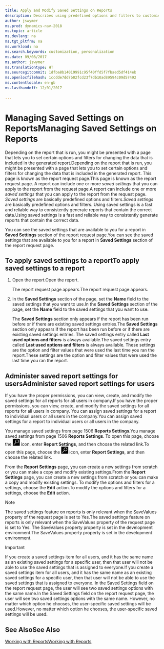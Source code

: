 ```yaml
---
title: Apply and Modify Saved Settings on Reports
description: Describes using predefined options and filters to customise a report, and to generate the correct data.
author: jswymer
ms.prod: dynamics-nav-2018
ms.topic: article
ms.devlang: na
ms.tgt_pltfrm: na
ms.workload: na
ms.search.keywords: customization, personalization
ms.date: 09/08/2017
ms.author: jswymer
ms.translationtype: HT
ms.sourcegitcommit: 1dfba8b14019991c95f40ffd5f7fbaed5df414eb
ms.openlocfilehash: 1ccdde7dd7b02fcd23f7db10ad89594c09d57492
ms.contentlocale: en-gb
ms.lasthandoff: 12/01/2017

---
```

# <a name="managing-saved-settings-on-reports"></a><span data-ttu-id="6e06d-103">Managing Saved Settings on Reports</span><span class="sxs-lookup"><span data-stu-id="6e06d-103">Managing Saved Settings on Reports</span></span>
<span data-ttu-id="6e06d-104">Depending on the report that is run, you might be presented with a page that lets you to set certain options and filters for changing the data that is included in the generated report.</span><span class="sxs-lookup"><span data-stu-id="6e06d-104">Depending on the report that is run, you might be presented with a page that lets you to set certain options and filters for changing the data that is included in the generated report.</span></span> <span data-ttu-id="6e06d-105">This page is known as the report request page.</span><span class="sxs-lookup"><span data-stu-id="6e06d-105">This page is known as the report request page.</span></span> <span data-ttu-id="6e06d-106">A report can include one or more *saved settings* that you can apply to the report from the request page.</span><span class="sxs-lookup"><span data-stu-id="6e06d-106">A report can include one or more *saved settings* that you can apply to the report from the request page.</span></span> <span data-ttu-id="6e06d-107">*Saved settings* are basically predefined options and filters.</span><span class="sxs-lookup"><span data-stu-id="6e06d-107">*Saved settings* are basically predefined options and filters.</span></span> <span data-ttu-id="6e06d-108">Using saved settings is a fast and reliable way to consistently generate reports that contain the correct data.</span><span class="sxs-lookup"><span data-stu-id="6e06d-108">Using saved settings is a fast and reliable way to consistently generate reports that contain the correct data.</span></span>

<span data-ttu-id="6e06d-109">You can see the saved settings that are available to you for a report in **Saved Settings** section of the report request page.</span><span class="sxs-lookup"><span data-stu-id="6e06d-109">You can see the saved settings that are available to you for a report in **Saved Settings** section of the report request page.</span></span>  

## <a name="to-apply-saved-settings-to-a-report"></a><span data-ttu-id="6e06d-110">To apply saved settings to a report</span><span class="sxs-lookup"><span data-stu-id="6e06d-110">To apply saved settings to a report</span></span>
1. <span data-ttu-id="6e06d-111">Open the report.</span><span class="sxs-lookup"><span data-stu-id="6e06d-111">Open the report.</span></span>

   <span data-ttu-id="6e06d-112">The report request page appears.</span><span class="sxs-lookup"><span data-stu-id="6e06d-112">The report request page appears.</span></span>    
2. <span data-ttu-id="6e06d-113">In the **Saved Settings** section of the page, set the **Name** field  to the saved settings that you want to use.</span><span class="sxs-lookup"><span data-stu-id="6e06d-113">In the **Saved Settings** section of the page, set the **Name** field  to the saved settings that you want to use.</span></span>

   <span data-ttu-id="6e06d-114">The **Saved Settings** section only appears if the report has been run before or if there are existing saved settings entries.</span><span class="sxs-lookup"><span data-stu-id="6e06d-114">The **Saved Settings** section only appears if the report has been run before or if there are existing saved settings entries.</span></span> <span data-ttu-id="6e06d-115">The saved settings entry called **Last used options and filters** is always available.</span><span class="sxs-lookup"><span data-stu-id="6e06d-115">The saved settings entry called **Last used options and filters** is always available.</span></span> <span data-ttu-id="6e06d-116">These settings are the option and filter values that were used the last time you ran the report.</span><span class="sxs-lookup"><span data-stu-id="6e06d-116">These settings are the option and filter values that were used the last time you ran the report.</span></span>

## <a name="administer-saved-report-settings-for-users"></a><span data-ttu-id="6e06d-117">Administer saved report settings for users</span><span class="sxs-lookup"><span data-stu-id="6e06d-117">Administer saved report settings for users</span></span>
<span data-ttu-id="6e06d-118">If you have the proper permissions, you can view, create, and modify the saved settings for all reports for all users in company.</span><span class="sxs-lookup"><span data-stu-id="6e06d-118">If you have the proper permissions, you can view, create, and modify the saved settings for all reports for all users in company.</span></span> <span data-ttu-id="6e06d-119">You can assign saved settings for a report to individual users or all users in the company.</span><span class="sxs-lookup"><span data-stu-id="6e06d-119">You can assign saved settings for a report to individual users or all users in the company.</span></span>

<span data-ttu-id="6e06d-120">You manage saved settings from page 1506 **Reports Settings**.</span><span class="sxs-lookup"><span data-stu-id="6e06d-120">You manage saved settings from page 1506 **Reports Settings**.</span></span> <span data-ttu-id="6e06d-121">To open this page, choose the ![Search for Page or Report](media/ui-search/search_small.png "Search for Page or Report icon") icon, enter **Report Settings**, and then choose the related link.</span><span class="sxs-lookup"><span data-stu-id="6e06d-121">To open this page, choose the ![Search for Page or Report](media/ui-search/search_small.png "Search for Page or Report icon") icon, enter **Report Settings**, and then choose the related link.</span></span>

<span data-ttu-id="6e06d-122">From the **Report Settings** page, you can create a new settings from scratch or you can make a copy and modify existing settings.</span><span class="sxs-lookup"><span data-stu-id="6e06d-122">From the **Report Settings** page, you can create a new settings from scratch or you can make a copy and modify existing settings.</span></span> <span data-ttu-id="6e06d-123">To modify the options and filters for a settings, choose the **Edit** action.</span><span class="sxs-lookup"><span data-stu-id="6e06d-123">To modify the options and filters for a settings, choose the **Edit** action.</span></span>

> [!NOTE]
> <span data-ttu-id="6e06d-124">The saved settings feature on reports is only relevant when the SaveValues property of the request page is set to Yes.</span><span class="sxs-lookup"><span data-stu-id="6e06d-124">The saved settings feature on reports is only relevant when the SaveValues property of the request page is set to Yes.</span></span> <span data-ttu-id="6e06d-125">The SaveValues property property is set in the development environment.</span><span class="sxs-lookup"><span data-stu-id="6e06d-125">The SaveValues property property is set in the development environment.</span></span>  

> [!Important]
> <span data-ttu-id="6e06d-126">If you create a saved settings item for all users, and it has the same name as an existing saved settings for a specific user, then that user will not be able to use the saved settings that is assigned to everyone.</span><span class="sxs-lookup"><span data-stu-id="6e06d-126">If you create a saved settings item for all users, and it has the same name as an existing saved settings for a specific user, then that user will not be able to use the saved settings that is assigned to everyone.</span></span>  <span data-ttu-id="6e06d-127">In the Saved Settings field on the report request page, the user will see two saved settings options with the same name.</span><span class="sxs-lookup"><span data-stu-id="6e06d-127">In the Saved Settings field on the report request page, the user will see two saved settings options with the same name.</span></span> <span data-ttu-id="6e06d-128">However, no matter which option he chooses, the user-specific saved settings will be used.</span><span class="sxs-lookup"><span data-stu-id="6e06d-128">However, no matter which option he chooses, the user-specific saved settings will be used.</span></span>

## <a name="see-also"></a><span data-ttu-id="6e06d-129">See Also</span><span class="sxs-lookup"><span data-stu-id="6e06d-129">See Also</span></span>
[<span data-ttu-id="6e06d-130">Working with Reports</span><span class="sxs-lookup"><span data-stu-id="6e06d-130">Working with Reports</span></span>](ui-work-report.md)  

